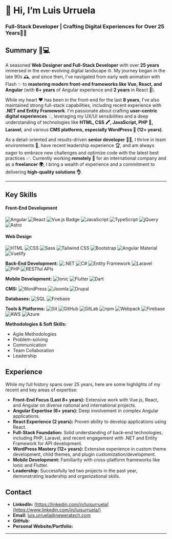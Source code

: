 # 👋 Hi, I’m Luis Urruela 
### Full-Stack Developer | Crafting Digital Experiences for Over 25 Years👨‍💻

## Summary 🎨💻

A seasoned **Web Designer and Full-Stack Developer** with over **25 years** immersed in the ever-evolving digital landscape 🌐. My journey began in the late 90s 🕰️, and since then, I've navigated from early web animation with Flash ✨ to **mastering modern front-end frameworks like Vue, React, and Angular** (with **6+ years** of Angular experience and **2 years** in React 💪).

While my heart ❤️ has been in the front-end for the last **8 years**, I've also maintained strong full-stack capabilities, including recent experience with **.NET and Entity Framework**. I'm passionate about crafting **user-centric digital experiences** 💡, leveraging my UX/UI sensibilities and a deep understanding of technologies like **HTML, CSS 🖍️, JavaScript, PHP 🐘, Laravel**, and various **CMS platforms, especially WordPress 🚀 (12+ years)**.

As a detail-oriented and results-driven **senior developer** 👨‍💻, I thrive in team environments 🤝, have recent leadership experience 🏆, and am always eager to embrace new challenges and optimize code with the latest best practices ✅. Currently working **remotely 🏡** for an international company and as a **freelancer 🌍**, I bring a wealth of experience and a commitment to delivering **high-quality solutions 👌**.

----

## Key Skills

#### Front-End Development 
![Angular](https://img.shields.io/badge/-Angular-DD0031?style=flat-square&logo=angular&logoColor=white) ![React](https://img.shields.io/badge/-React-61DAFB?style=flat-square&logo=react&logoColor=white) <img src="https://img.shields.io/badge/-Vue.js-dadada?style=flat-square&logo=vuedotjs&logoColor=4FC08D" alt="Vue.js Badge"> ![JavaScript](https://img.shields.io/badge/-JavaScript-F7DF1E?style=flat-square&logo=javascript&logoColor=black) ![TypeScript](https://img.shields.io/badge/-TypeScript-3178C6?style=flat-square&logo=typescript&logoColor=white) ![jQuery](https://img.shields.io/badge/-jQuery-0769AD?style=flat-square&logo=jquery&logoColor=white) ![Astro](https://img.shields.io/badge/Astro-6b3fc8?style=flat-square&logo=astro&logoColor=white)

#### Web Design
![HTML](https://img.shields.io/badge/HTML-E34F26?style=flat-square&logo=html5&logoColor=white) ![CSS](https://img.shields.io/badge/CSS-1572B6?style=flat-square&logo=css3&logoColor=white) ![Sass](https://img.shields.io/badge/Sass-CC6699?style=flat-square&logo=sass&logoColor=white) ![Tailwind CSS](https://img.shields.io/badge/Tailwind%20CSS-38B2AC?style=flat-square&logo=tailwindcss&logoColor=white) ![Bootstrap](https://img.shields.io/badge/Bootstrap-7952B3?style=flat-square&logo=bootstrap&logoColor=white) ![Angular Material](https://img.shields.io/badge/Angular%20Material-DD0031?style=flat-square&logo=angular&logoColor=white) ![Vuetify](https://img.shields.io/badge/Vuetify-1867C0?style=flat-square&logo=vuetify&logoColor=white)

**Back-End Development:**
![.NET](https://img.shields.io/badge/.NET-5C2D91?style=flat-square&logo=dotnet&logoColor=white) ![C#](https://img.shields.io/badge/C%23-239120?style=flat-square&logo=csharp&logoColor=white) ![Entity Framework](https://img.shields.io/badge/Entity%20Framework-6AB04C?style=flat-square&logo=microsoft&logoColor=white) ![Laravel](https://img.shields.io/badge/Laravel-FF2D20?style=flat-square&logo=laravel&logoColor=white)
![PHP](https://img.shields.io/badge/PHP-777BB4?style=flat-square&logo=php&logoColor=white) ![RESTful APIs](https://img.shields.io/badge/RESTful%20APIs-6CC24A?style=flat-square&logo=openapiinitiative&logoColor=white)

**Mobile Development:**
![Ionic](https://img.shields.io/badge/Ionic-3880FF?style=flat-square&logo=ionic&logoColor=white) ![Flutter](https://img.shields.io/badge/Flutter-02569B?style=flat-square&logo=flutter&logoColor=white) ![Dart](https://img.shields.io/badge/Dart-0175C2?style=flat-square&logo=dart&logoColor=white)

**CMS:**
![WordPress](https://img.shields.io/badge/WordPress-21759B?style=flat-square&logo=wordpress&logoColor=white) ![Joomla](https://img.shields.io/badge/Joomla-F00E0F?style=flat-square&logo=joomla&logoColor=white) ![Drupal](https://img.shields.io/badge/Drupal-0077C0?style=flat-square&logo=drupal&logoColor=white)

**Databases:**
![SQL](https://img.shields.io/badge/SQL-4A8F98?style=flat-square&logo=mysql&logoColor=white) ![Firebase](https://img.shields.io/badge/Firebase-FFCA28?style=flat-square&logo=firebase&logoColor=white)

**Tools & Platforms:**
![Git](https://img.shields.io/badge/Git-F05032?style=flat-square&logo=git&logoColor=white) ![GitHub](https://img.shields.io/badge/GitHub-181717?style=flat-square&logo=github&logoColor=white) ![GitLab](https://img.shields.io/badge/GitLab-FCA121?style=flat-square&logo=gitlab&logoColor=white) ![npm](https://img.shields.io/badge/npm-CB3837?style=flat-square&logo=npm&logoColor=white)
![Webpack](https://img.shields.io/badge/Webpack-8DD6F0?style=flat-square&logo=webpack&logoColor=white) ![Firebase](https://img.shields.io/badge/Firebase-FFCA28?style=flat-square&logo=firebase&logoColor=white) ![AWS](https://img.shields.io/badge/AWS-232F3E?style=flat-square&logo=amazonaws&logoColor=white) ![Azure](https://img.shields.io/badge/Azure-0078D4?style=flat-square&logo=microsoftazure&logoColor=white)

**Methodologies & Soft Skills:**
* Agile Methodologies
* Problem-solving
* Communication
* Team Collaboration
* Leadership

## Experience

While my full history spans over 25 years, here are some highlights of my recent and key areas of expertise:

* **Front-End Focus (Last 8+ years):** Extensive work with Vue.js, React, and Angular on diverse national and international projects.
* **Angular Expertise (6+ years):** Deep involvement in complex Angular applications.
* **React Experience (2 years):** Proven ability to develop applications using React.
* **Full-Stack Foundation:** Solid understanding of back-end technologies, including PHP, Laravel, and recent engagement with .NET and Entity Framework for API development.
* **WordPress Mastery (12+ years):** Extensive experience in custom theme development, child themes, and plugin customization/development.
* **Mobile Development:** Familiarity with cross-platform frameworks like Ionic and Flutter.
* **Leadership:** Successfully led two projects in the past year, demonstrating leadership and organizational skills.

## Contact

* **LinkedIn:** [https://linkedin.com/in/luisurruela](https://www.linkedin.com/in/luisurruela/)
* **Email:** luis.urruela@neweratech.com
* **GitHub:** 
* **Personal Website/Portfolio:** 

---